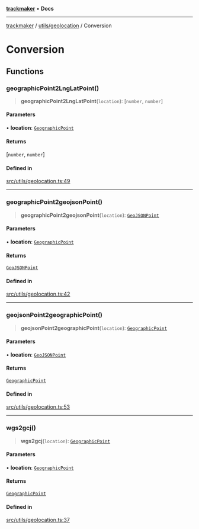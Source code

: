 [**trackmaker**](../../../README.md) • **Docs**

***

[trackmaker](../../../modules.md) / [utils/geolocation](../README.md) / Conversion

# Conversion

## Functions

### geographicPoint2LngLatPoint()

> **geographicPoint2LngLatPoint**(`location`): [`number`, `number`]

#### Parameters

• **location**: [`GeographicPoint`](../README.md#geographicpoint)

#### Returns

[`number`, `number`]

#### Defined in

[src/utils/geolocation.ts:49](https://github.com/Anson2251/trackmaker/blob/542e2b29ae5b4a888f6d924839d95f01680fd96f/src/utils/geolocation.ts#L49)

***

### geographicPoint2geojsonPoint()

> **geographicPoint2geojsonPoint**(`location`): [`GeoJSONPoint`](../README.md#geojsonpoint)

#### Parameters

• **location**: [`GeographicPoint`](../README.md#geographicpoint)

#### Returns

[`GeoJSONPoint`](../README.md#geojsonpoint)

#### Defined in

[src/utils/geolocation.ts:42](https://github.com/Anson2251/trackmaker/blob/542e2b29ae5b4a888f6d924839d95f01680fd96f/src/utils/geolocation.ts#L42)

***

### geojsonPoint2geographicPoint()

> **geojsonPoint2geographicPoint**(`location`): [`GeographicPoint`](../README.md#geographicpoint)

#### Parameters

• **location**: [`GeoJSONPoint`](../README.md#geojsonpoint)

#### Returns

[`GeographicPoint`](../README.md#geographicpoint)

#### Defined in

[src/utils/geolocation.ts:53](https://github.com/Anson2251/trackmaker/blob/542e2b29ae5b4a888f6d924839d95f01680fd96f/src/utils/geolocation.ts#L53)

***

### wgs2gcj()

> **wgs2gcj**(`location`): [`GeographicPoint`](../README.md#geographicpoint)

#### Parameters

• **location**: [`GeographicPoint`](../README.md#geographicpoint)

#### Returns

[`GeographicPoint`](../README.md#geographicpoint)

#### Defined in

[src/utils/geolocation.ts:37](https://github.com/Anson2251/trackmaker/blob/542e2b29ae5b4a888f6d924839d95f01680fd96f/src/utils/geolocation.ts#L37)
